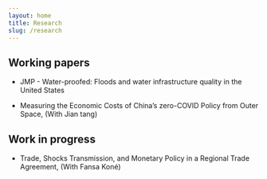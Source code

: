 ```yaml
---
layout: home
title: Research
slug: /research
---
```

## Working papers 
* JMP - Water-proofed: Floods and water infrastructure quality in the United States

* Measuring the Economic Costs of China’s zero-COVID Policy from Outer Space, (With Jian tang)

## Work in progress

* Trade, Shocks Transmission, and Monetary Policy in a Regional Trade Agreement, (With Fansa Koné)

<br />